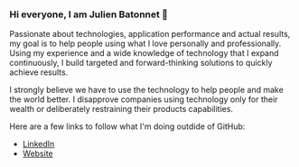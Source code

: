 ### Hi everyone, I am Julien Batonnet 👋

Passionate about technologies, application performance and actual results, my goal is to help people using what I love personally and professionally. Using my experience and a wide knowledge of technology that I expand continuously, I build targeted and forward-thinking solutions to quickly achieve results.

I strongly believe we have to use the technology to help people and make the world better. I disapprove companies using technology only for their wealth or deliberately restraining their products capabilities.

Here are a few links to follow what I'm doing outdide of GitHub:
- [LinkedIn](https://www.linkedin.com/in/julienbatonnet/)
- [Website](https://www.thedju.net)

<!--
**jbatonnet/jbatonnet** is a ✨ _special_ ✨ repository because its `README.md` (this file) appears on your GitHub profile.

Here are some ideas to get you started:

- 🔭 I’m currently working on ...
- 🌱 I’m currently learning ...
- 👯 I’m looking to collaborate on ...
- 🤔 I’m looking for help with ...
- 💬 Ask me about ...
- 📫 How to reach me: ...
- 😄 Pronouns: ...
- ⚡ Fun fact: ...
-->
